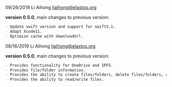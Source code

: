 09/26/2019 Li Aihong liaihong@elastos.org

**version 0.5.0**, main changes to previous version:

```markdown
- Update swift version and support for swift5.1.
- Adapt Xcode11.
- Optimize cache with downloadUrl.
```

08/16/2019 Li Aihong liaihong@elastos.org

**version 0.5.0**, main changes to previous version:

```markdown
- Provides functionality for OneDrive and IPFS.
- Provides file/folder information.
- Provides the ability to create files/folders, delete files/folders, and move files/folders.
- Provides the ability to read/write files.
```
